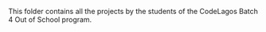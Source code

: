 This folder contains all the projects by the students of the CodeLagos Batch 4 Out of School program.
